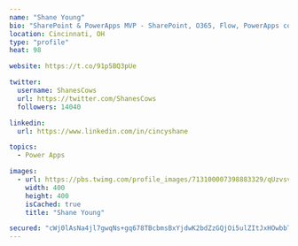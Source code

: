 ```yaml
---
name: "Shane Young"
bio: "SharePoint & PowerApps MVP - SharePoint, O365, Flow, PowerApps consulting? @PowerApps911 | Pure Snark? You found it."
location: Cincinnati, OH
type: "profile"
heat: 98

website: https://t.co/91p5BQ3pUe

twitter:
  username: ShanesCows
  url: https://twitter.com/ShanesCows
  followers: 14040

linkedin:
  url: https://www.linkedin.com/in/cincyshane

topics:
  - Power Apps

images:
  - url: https://pbs.twimg.com/profile_images/713100007398883329/qUzvsvQ3_400x400.jpg
    width: 400
    height: 400
    isCached: true
    title: "Shane Young"

secured: "cWj0lAsNa4jl7gwqNs+gq678TBcbmsBxYjdwK2bdZzGQjOi5ulZItJxHOwbbTsYmdNClG47PMBGCjiR9G67lzd6REJgT8f+vkUk2PIRvcZ40LlxWup9tkjxl+GlzfXcEx8WM3/Pbj6/ibAO35GHwv31GCtOo9yHKui47TRzWVhgByJV6BDcpd5zGahVVu64Ud5rU2nI5qX6iRxG7CbZfDkRcow925NdLXi8CShes+NScz7YbmCRS5Bowue6zXx7R3sczum7AbNRyqDN7+CdBXvIcfL07n7VZrsBgAjhucFvlZ7fSAa4sxl8spgrdgrXxvNIztqyO9kNmyHYsLWuXKPCdtz2Xg9Fz11IIhMFtgHh4RX4fcgYmF4a4d0n+X9/A30K8P7WNm0DaijXJvLCO9ToNmhm+N5t6h1+a8jTz29s=;38lkU5sJ5SNnVIj2xDLi4g=="
---
```


